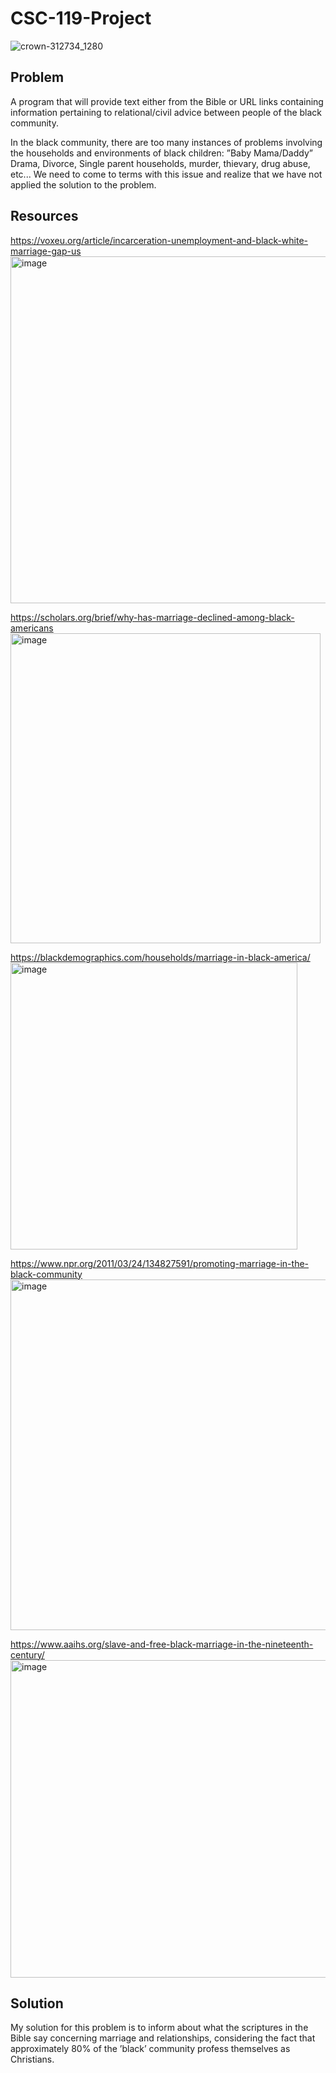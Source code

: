 # CSC-119-Project
![crown-312734_1280](https://user-images.githubusercontent.com/97457934/161875670-d412d1e6-71af-4e70-a3a1-65ce3db5a4de.JPG)

## Problem
A program that will provide text either from the Bible or URL links containing information pertaining to relational/civil advice between people of the black community.

In the black community, there are too many instances of problems involving the households and environments of black children: ”Baby Mama/Daddy” Drama, Divorce, Single parent households, murder, thievary, drug abuse, etc... We need to come to terms with this issue and realize that we have not applied the solution to the problem.

## Resources
https://voxeu.org/article/incarceration-unemployment-and-black-white-marriage-gap-us
<img width="555" alt="image" src="https://user-images.githubusercontent.com/97457934/162659057-a4a74275-f441-4df8-8a1a-f3037375574e.png"> 

https://scholars.org/brief/why-has-marriage-declined-among-black-americans
<img width="496" alt="image" src="https://user-images.githubusercontent.com/97457934/162659605-ace550f1-1f4c-4215-8935-a5a61a0e1424.png">

https://blackdemographics.com/households/marriage-in-black-america/
<img width="459" alt="image" src="https://user-images.githubusercontent.com/97457934/162659873-0983a34c-3e6f-4273-8102-23e070662a9c.png">

https://www.npr.org/2011/03/24/134827591/promoting-marriage-in-the-black-community
<img width="561" alt="image" src="https://user-images.githubusercontent.com/97457934/162660086-6ebd1afb-227b-417f-9f9e-f2066e749ede.png">

https://www.aaihs.org/slave-and-free-black-marriage-in-the-nineteenth-century/
<img width="508" alt="image" src="https://user-images.githubusercontent.com/97457934/162660110-e207087d-d3d6-469f-a0f8-6a863ca33092.png">

## Solution
My solution for this problem is to inform about what the scriptures in the Bible say concerning marriage and relationships, considering the fact that approximately 80% of the ’black’ community profess themselves as Christians. 
